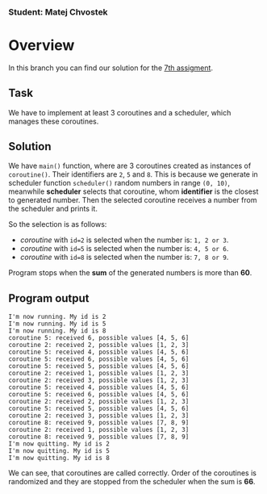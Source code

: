 ### Student: Matej Chvostek

# Overview
In this branch you can find our solution for the [7th assigment](https://uim.fei.stuba.sk/i-ppds/7-cvicenie/).

## Task
We have to implement at least 3 coroutines and a scheduler, which manages these coroutines.

## Solution

We have `main()` function, where are 3 coroutines created as instances of `coroutine()`. Their identifiers are `2`, `5` and `8`.
This is because we generate in scheduler function `scheduler()` random numbers in range `(0, 10)`, meanwhile **scheduler**
selects that coroutine, whom **identifier** is the closest to generated number. Then the selected coroutine receives a number
from the scheduler and prints it.

So the selection is as follows:
- *coroutine* with `id=2` is selected when the number is: `1, 2 or 3`.
- *coroutine* with `id=5` is selected when the number is: `4, 5 or 6`.
- *coroutine* with `id=8` is selected when the number is: `7, 8 or 9`.

Program stops when the **sum** of the generated numbers is more than **60**.

## Program output
```
I'm now running. My id is 2
I'm now running. My id is 5
I'm now running. My id is 8
coroutine 5: received 6, possible values [4, 5, 6]
coroutine 2: received 2, possible values [1, 2, 3]
coroutine 5: received 4, possible values [4, 5, 6]
coroutine 5: received 6, possible values [4, 5, 6]
coroutine 5: received 5, possible values [4, 5, 6]
coroutine 2: received 1, possible values [1, 2, 3]
coroutine 2: received 3, possible values [1, 2, 3]
coroutine 5: received 4, possible values [4, 5, 6]
coroutine 5: received 6, possible values [4, 5, 6]
coroutine 2: received 2, possible values [1, 2, 3]
coroutine 5: received 5, possible values [4, 5, 6]
coroutine 2: received 3, possible values [1, 2, 3]
coroutine 8: received 9, possible values [7, 8, 9]
coroutine 2: received 1, possible values [1, 2, 3]
coroutine 8: received 9, possible values [7, 8, 9]
I'm now quitting. My id is 2
I'm now quitting. My id is 5
I'm now quitting. My id is 8
```

We can see, that coroutines are called correctly. Order of the coroutines is randomized and they are stopped from the
scheduler when the sum is **66**.


